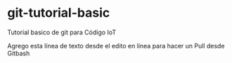 # git-tutorial-basic
Tutorial basico de git para Código IoT

Agrego esta línea de texto  desde el edito en línea para hacer un Pull desde Gitbash
